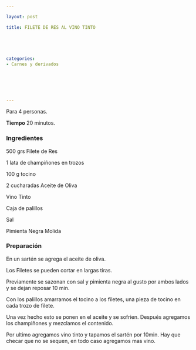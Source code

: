```yaml
---

layout: post

title: FILETE DE RES AL VINO TINTO





categories:
- Carnes y derivados






---
```


Para 4 personas.

<b>Tiempo</b> 20 minutos.

<h3>Ingredientes</h3>

500 grs Filete de Res

1 lata de champiñones en trozos

100 g tocino

2 cucharadas Aceite de Oliva

Vino Tinto

Caja de palillos

Sal

Pimienta Negra Molida

<h3>Preparación</h3>

En un sartén se agrega el aceite de oliva.

Los Filetes se pueden cortar en largas tiras.

Previamente se sazonan con sal y pimienta negra al gusto por ambos lados y se dejan reposar 10 min.

Con los palillos amarramos el tocino a los filetes, una pieza de tocino en cada trozo de filete.

Una vez hecho esto se ponen en el aceite y se sofrien. Después agregamos los champiñones y mezclamos el contenido.

Por ultimo agregamos vino tinto y tapamos el sartén por 10min. Hay que checar que no se sequen, en todo caso agregamos mas vino.

